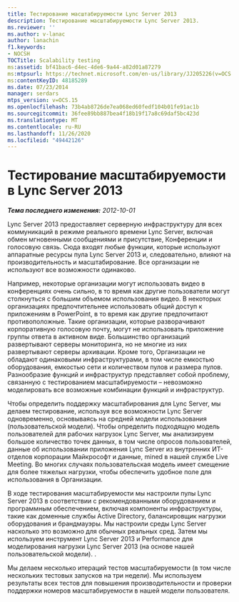 ```yaml
---
title: Тестирование масштабируемости Lync Server 2013
description: Тестирование масштабируемости Lync Server 2013.
ms.reviewer: ''
ms.author: v-lanac
author: lanachin
f1.keywords:
- NOCSH
TOCTitle: Scalability testing
ms:assetid: bf41bac6-d4ec-4de6-9a44-a82d01a87279
ms:mtpsurl: https://technet.microsoft.com/en-us/library/JJ205226(v=OCS.15)
ms:contentKeyID: 48185289
ms.date: 07/23/2014
manager: serdars
mtps_version: v=OCS.15
ms.openlocfilehash: 73b4ab8726de7ea068ed60fedf104b01fe91ac1b
ms.sourcegitcommit: 36fee89bb887bea4f18b19f17a8c69daf5bc423d
ms.translationtype: MT
ms.contentlocale: ru-RU
ms.lasthandoff: 11/26/2020
ms.locfileid: "49442126"
---
```

# <a name="scalability-testing-in-lync-server-2013"></a>Тестирование масштабируемости в Lync Server 2013

<div data-xmlns="http://www.w3.org/1999/xhtml">

<div class="topic" data-xmlns="http://www.w3.org/1999/xhtml" data-msxsl="urn:schemas-microsoft-com:xslt" data-cs="https://msdn.microsoft.com/">

<div data-asp="https://msdn2.microsoft.com/asp">



</div>

<div id="mainSection">

<div id="mainBody">

<span> </span>

_**Тема последнего изменения:** 2012-10-01_

Lync Server 2013 предоставляет серверную инфраструктуру для всех коммуникаций в режиме реального времени Lync Server, включая обмен мгновенными сообщениями и присутствие, Конференции и голосовую связь. Сюда входят любые функции, которые используют аппаратные ресурсы пула Lync Server 2013 и, следовательно, влияют на производительность и масштабирование. Все организации не используют все возможности одинаково.

Например, некоторые организации могут использовать видео в конференциях очень сильно, в то время как другие пользователи могут столкнуться с большим объемом использования видео. В некоторых организациях предпочтительнее использовать общий доступ к приложениям в PowerPoint, в то время как другие предпочитают противоположные. Такие организации, которые разворачивают корпоративную голосовую почту, могут не использовать приложение группы ответа в активном виде. Большинство организаций развертывают серверы мониторинга, но не многие из них развертывают серверы архивации. Кроме того, Организации не обладают одинаковыми инфраструктурами, в том числе емкостью оборудования, емкостью сети и количеством пулов и размера пулов. Разнообразие функций и инфраструктур представляет собой проблему, связанную с тестированием масштабируемости – невозможно моделировать все возможные комбинации функций и инфраструктур.

Чтобы определить поддержку масштабирования для Lync Server, мы делаем тестирование, используя все возможности Lync Server одновременно, основываясь на средней модели использования (пользовательской модели). Чтобы определить подходящую модель пользователей для рабочих нагрузок Lync Server, мы анализируем большое количество точек данных, в том числе опросов пользователей, данные об использовании приложения Lync Server из внутренних ИТ-отделов корпорации Майкрософт и данные, mined в нашей службе Live Meeting. Во многих случаях пользовательская модель имеет смещение для более тяжелых нагрузки, чтобы обеспечить удобное поле для использования в Организации.

В ходе тестирования масштабируемости мы настроили пулы Lync Server 2013 в соответствии с рекомендованными оборудованием и программным обеспечением, включая компоненты инфраструктуры, такие как доменные службы Active Directory, балансировщик нагрузки оборудования и брандмауэры. Мы настроили среды Lync Server насколько это возможно для обычных реальных сред. Затем мы используем инструмент Lync Server 2013 и Performance для моделирования нагрузки Lync Server 2013 (на основе нашей пользовательской модели). .

Мы делаем несколько итераций тестов масштабируемости (в том числе нескольких тестовых запусков на три недели). Мы используем результаты всех тестов для повышения производительности и проверки поддержки номеров масштабируемости в нашей модели пользователя.

</div>

<span> </span>

</div>

</div>

</div>

